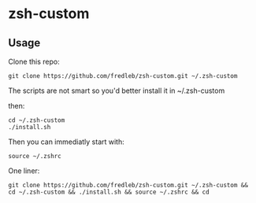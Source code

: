 # zsh-custom

## Usage
Clone this repo:
```
git clone https://github.com/fredleb/zsh-custom.git ~/.zsh-custom
```
    
The scripts are not smart so you'd better install it in ~/.zsh-custom

then:
```
cd ~/.zsh-custom
./install.sh
```

Then you can immediatly start with:
```
source ~/.zshrc
```

One liner:
```
git clone https://github.com/fredleb/zsh-custom.git ~/.zsh-custom && cd ~/.zsh-custom && ./install.sh && source ~/.zshrc && cd
```
